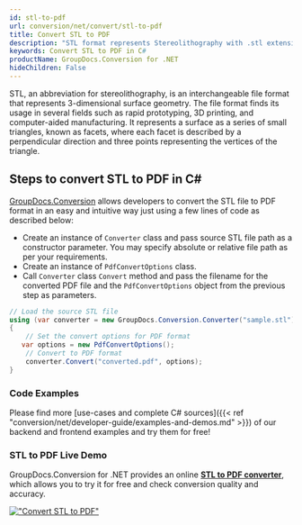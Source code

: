 ```yaml
---
id: stl-to-pdf
url: conversion/net/convert/stl-to-pdf
title: Convert STL to PDF
description: "STL format represents Stereolithography with .stl extension. Learn how to convert STL to PDF file programmatically in C# language using GroupDocs.Conversion for .NET library."
keywords: Convert STL to PDF in C#
productName: GroupDocs.Conversion for .NET
hideChildren: False
---
```


STL, an abbreviation for stereolithography, is an interchangeable file format that represents 3-dimensional surface geometry. The file format finds its usage in several fields such as rapid prototyping, 3D printing, and computer-aided manufacturing. It represents a surface as a series of small triangles, known as facets, where each facet is described by a perpendicular direction and three points representing the vertices of the triangle.

## Steps to convert STL to PDF in C#

[GroupDocs.Conversion](https://products.groupdocs.com/conversion/net) allows developers to convert the STL file to PDF format in an easy and intuitive way just using a few lines of code as described below:

* Create an instance of `Converter` class and pass source STL file path as a constructor parameter. You may specify absolute or relative file path as per your requirements. 
* Create an instance of `PdfConvertOptions` class.
* Call `Converter` class `Convert` method and pass the filename for the converted PDF file and the `PdfConvertOptions` object from the previous step as parameters.

```csharp
// Load the source STL file
using (var converter = new GroupDocs.Conversion.Converter("sample.stl"))
{
    // Set the convert options for PDF format
   var options = new PdfConvertOptions();
    // Convert to PDF format
    converter.Convert("converted.pdf", options);
}
```

### Code Examples

Please find more [use-cases and complete C# sources]({{< ref "conversion/net/developer-guide/examples-and-demos.md" >}}) of our backend and frontend examples and try them for free!

### STL to PDF Live Demo

GroupDocs.Conversion for .NET provides an online [**STL to PDF converter**](https://products.groupdocs.app/conversion/stl-to-pdf), which allows you to try it for free and check conversion quality and accuracy.

[!["Convert STL to PDF"](conversion/net/images/convert-to-pdf/convert-stl-to-pdf.png)](https://products.groupdocs.app/conversion/stl-to-pdf)